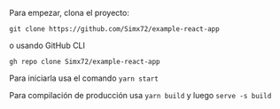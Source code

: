 Para empezar, clona el proyecto:

`git clone https://github.com/Simx72/example-react-app`

o usando GitHub CLI

`gh repo clone Simx72/example-react-app`

Para iniciarla usa el comando `yarn start`

Para compilación de producción usa `yarn build` y luego `serve -s build`
